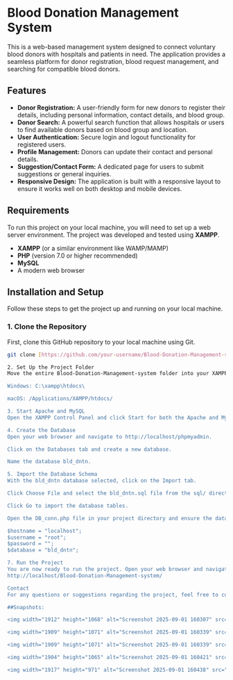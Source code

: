 # Blood Donation Management System

This is a web-based management system designed to connect voluntary blood donors with hospitals and patients in need. The application provides a seamless platform for donor registration, blood request management, and searching for compatible blood donors.

## Features

* **Donor Registration:** A user-friendly form for new donors to register their details, including personal information, contact details, and blood group.
* **Donor Search:** A powerful search function that allows hospitals or users to find available donors based on blood group and location.
* **User Authentication:** Secure login and logout functionality for registered users.
* **Profile Management:** Donors can update their contact and personal details.
* **Suggestion/Contact Form:** A dedicated page for users to submit suggestions or general inquiries.
* **Responsive Design:** The application is built with a responsive layout to ensure it works well on both desktop and mobile devices.

## Requirements

To run this project on your local machine, you will need to set up a web server environment. The project was developed and tested using **XAMPP**.

* **XAMPP** (or a similar environment like WAMP/MAMP)
* **PHP** (version 7.0 or higher recommended)
* **MySQL**
* A modern web browser

## Installation and Setup

Follow these steps to get the project up and running on your local machine.

### 1. Clone the Repository

First, clone this GitHub repository to your local machine using Git.

```bash
git clone [https://github.com/your-username/Blood-Donation-Management-system.git](https://github.com/your-username/Blood-Donation-Management-system.git)

2. Set Up the Project Folder
Move the entire Blood-Donation-Management-system folder into your XAMPP's web root directory. The default path is:

Windows: C:\xampp\htdocs\

macOS: /Applications/XAMPP/htdocs/

3. Start Apache and MySQL
Open the XAMPP Control Panel and click Start for both the Apache and MySQL services.

4. Create the Database
Open your web browser and navigate to http://localhost/phpmyadmin.

Click on the Databases tab and create a new database.

Name the database bld_dntn.

5. Import the Database Schema
With the bld_dntn database selected, click on the Import tab.

Click Choose File and select the bld_dntn.sql file from the sql/ directory within your project folder.

Click Go to import the database tables.

Open the DB_conn.php file in your project directory and ensure the database connection details are correct. For a standard XAMPP setup, they should be as follows:

$hostname = "localhost";
$username = "root";
$password = "";
$database = "bld_dntn";

7. Run the Project
You are now ready to run the project. Open your web browser and navigate to the following URL:
http://localhost/Blood-Donation-Management-system/

Contact
For any questions or suggestions regarding the project, feel free to contact me.

##Snapshots:

<img width="1912" height="1068" alt="Screenshot 2025-09-01 160307" src="https://github.com/user-attachments/assets/a0846576-bad3-4281-88f7-9c68c68c4281" />

<img width="1909" height="1071" alt="Screenshot 2025-09-01 160339" src="https://github.com/user-attachments/assets/932d884f-753e-47e0-bb62-ef117b17e005" />

<img width="1909" height="1071" alt="Screenshot 2025-09-01 160339" src="https://github.com/user-attachments/assets/b4d275ce-1d2e-47f9-8554-90576ac1d309" />

<img width="1904" height="1065" alt="Screenshot 2025-09-01 160421" src="https://github.com/user-attachments/assets/aaa3d54a-a4b8-4ea4-8428-08dfd966c5de" />

<img width="1917" height="971" alt="Screenshot 2025-09-01 160438" src="https://github.com/user-attachments/assets/e7d17182-30b2-4280-aab4-33ae2998f15f" />




